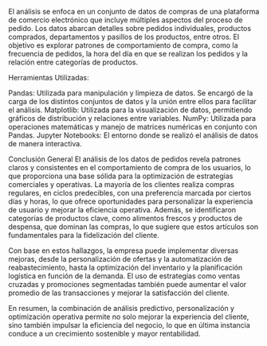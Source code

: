 El análisis se enfoca en un conjunto de datos de compras de una plataforma de comercio electrónico que incluye múltiples aspectos del proceso de pedido. Los datos abarcan detalles sobre pedidos individuales, productos comprados, departamentos y pasillos de los productos, entre otros. El objetivo es explorar patrones de comportamiento de compra, como la frecuencia de pedidos, la hora del día en que se realizan los pedidos y la relación entre categorías de productos.

Herramientas Utilizadas:

Pandas: Utilizada para manipulación y limpieza de datos. Se encargó de la carga de los distintos conjuntos de datos y la unión entre ellos para facilitar el análisis.
Matplotlib: Utilizada para la visualización de datos, permitiendo gráficos de distribución y relaciones entre variables.
NumPy: Utilizada para operaciones matemáticas y manejo de matrices numéricas en conjunto con Pandas.
Jupyter Notebooks: El entorno donde se realizó el análisis de datos de manera interactiva.

Conclusión General
El análisis de los datos de pedidos revela patrones claros y consistentes en el comportamiento de compra de los usuarios, lo que proporciona una base sólida para la optimización de estrategias comerciales y operativas. La mayoría de los clientes realiza compras regulares, en ciclos predecibles, con una preferencia marcada por ciertos días y horas, lo que ofrece oportunidades para personalizar la experiencia de usuario y mejorar la eficiencia operativa. Además, se identificaron categorías de productos clave, como alimentos frescos y productos de despensa, que dominan las compras, lo que sugiere que estos artículos son fundamentales para la fidelización del cliente.

Con base en estos hallazgos, la empresa puede implementar diversas mejoras, desde la personalización de ofertas y la automatización de reabastecimiento, hasta la optimización del inventario y la planificación logística en función de la demanda. El uso de estrategias como ventas cruzadas y promociones segmentadas también puede aumentar el valor promedio de las transacciones y mejorar la satisfacción del cliente.

En resumen, la combinación de análisis predictivo, personalización y optimización operativa permite no solo mejorar la experiencia del cliente, sino también impulsar la eficiencia del negocio, lo que en última instancia conduce a un crecimiento sostenible y mayor rentabilidad.
